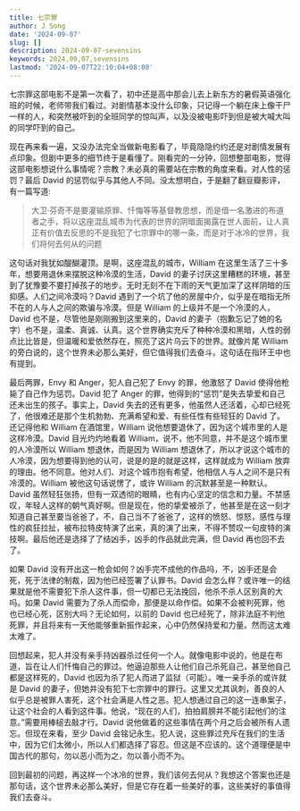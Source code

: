 ```yaml
---
title: 七宗罪
author: J Song
date: '2024-09-07'
slug: []
description: 2024-09-07-sevensins
keywords: 2024,09,07,sevensins
lastmod: '2024-09-07T22:10:04+08:00'
---
```



七宗罪这部电影不是第一次看了，初中还是高中那会儿去上新东方的暑假英语强化班的时候，老师带我们看过。对剧情基本没什么印象，只记得一个躺在床上像干尸一样的人，和突然被吓到的全班同学的惊叫声，以及没被电影吓到但是被大喊大叫的同学吓到的自己。

现在再来看一遍，又没办法完全当做新电影看了，毕竟隐隐约约还是对剧情发展有点印象。但剧中更多的细节终于是看懂了。刚看完的一分钟，回想整部电影，觉得这部电影想说什么事情呢？宗教？未必真的需要站在宗教的角度来看。对人性的惩罚？最后 David 的惩罚似乎与其他人不同。没太想明白，于是翻了翻豆瓣影评，有一篇写道:

> 大卫·芬奇不是要灌输原罪、忏悔等等基督教思想，而是借一名激进的布道者之手，将以这座混乱城市为代表的世界的阴暗面揭露在世人面前，让人真正有价值去反思的不是我犯了七宗罪中的哪一条，而是对于冰冷的世界，我们将何去何从的问题

这句话对我犹如醍醐灌顶。是啊，这座混乱的城市，William 在这里生活了三十多年，想要用退休来摆脱这种冷漠的生活，David 的妻子讨厌这里糟糕的环境，甚至到了犹豫要不要打掉孩子的地步。无时无刻不在下雨的天气更加深了这样阴暗的压抑感。人们之间冷漠吗？David 遇到了一个坑了他的房屋中介，似乎是在暗指无所不在的人与人之间的欺骗与冷漠。但是 William 的上级并不是一个冷漠的人，David 也不是，尽管他是刚刚搬到这里来的，David 的妻子（抱歉忘记了她的名字）也不是，温柔、真诚、认真。这个世界确实充斥了种种冷漠和黑暗，人性的弱点比比皆是，但温暖和爱依然存在，照亮了这片乌云下的世界。就像片尾 William 的旁白说的，这个世界未必那么美好，但它值得我们去奋斗。这句话在指环王中也有提到。

最后两罪，Envy 和 Anger，犯人自己犯了 Envy 的罪，他激怒了 David 使得他枪毙了自己作为惩罚。David 犯了 Anger 的罪，他得到的“惩罚”是失去挚爱和自己还未出生的孩子。事实上，David 失去的还有更多，他虽然人还活着，心却已经死了，他很难还是那个生机勃勃、充满希望和爱、有些任性有些轻狂的 David 了。还记得他和 William 在酒馆里，William 说他想要退休了，因为这个城市里的人是这样冷漠。David 目光灼灼地看着 William，说不，他不同意，并不是这个城市里的人冷漠所以 William 想退休，而是因为 William 想退休了，所以才说这个城市的人冷漠，因为想要得到他的认可，说是的是的就是这样，这样就成为 William 放弃的理由。他不同意。他对人们、对这个城市抱有希望，他相信人与人之间不是只有冷漠的。William 被他这句话说愣了，或许 William 的沉默甚至是一种默认。David 虽然轻狂张扬，但有一双透彻的眼睛，也有内心坚定的信念和力量。不禁感叹，年轻人这样的朝气真好啊。但是现在，他的挚爱被杀了，他甚至是在这一刻才知道自己甚至要当爸爸了，不，自己当不了爸爸了，这样的愤怒、惊怒，感性与理性的疯狂拉扯，被布拉特皮特演了出来，真的演了出来，不得不赞叹一句皮特的演技啊。最后他还是选择了了结凶手，凶手的作品就此完满，但 David 再也回不去了。

如果 David 没有开出这一枪会如何？凶手完不成他的作品吗，不，凶手还是会死，死于法律的制裁，因为他已经签署了认罪书。David 会怎么样？或许唯一的结果就是他不需要犯下杀人这件事，但一切都已无法挽回，他杀不杀人区别真的大吗。如果 David 需要为了杀人而偿命，那便是以命作偿。如果不会被判死罪，他也已经心死，区别大吗？无论如何，以前的 David 也已经死了，除非法庭不判他死罪，并且将来有一天他能够重新振作起来，心中仍然保持爱和力量。然而这太难太难了。

回想起来，犯人并没有亲手持凶器杀过任何一个人。就像电影中说的，他是在布道，旨在让人们忏悔自己的罪过。他逼迫那些人让他们自己杀死自己，甚至他自己都是这样死的，David 也因为杀了犯人而进了监狱（可能）。唯一亲手杀的或许就是 David 的妻子，但她并没有犯下七宗罪中的罪行。这里又尤其讽刺，善良的人似乎总是被罪人害死，这个社会满是人性之恶。犯人想通过自己的这一连串案子，让这个社会的人看到这件事。他说，“现在的人们，拍拍肩膀并不能引起他们的注意。”需要用棒槌去敲才行。David 说他做着的这些事情在两个月之后会被所有人遗忘。但现在来看，至少 David 会铭记永生。犯人说，这些罪过充斥在我们的生活中，因为它们太微小，所以人们都选择了容忍。但这是不应该的。这个道理便是中国古代的那句，勿以恶小而为之，勿以善小而不为。

回到最初的问题，再这样一个冰冷的世界，我们该何去何从？我想这个答案也还是那句话，这个世界未必那么美好，但是它存在着一些美好的事，这些美好的事值得我们去奋斗。

